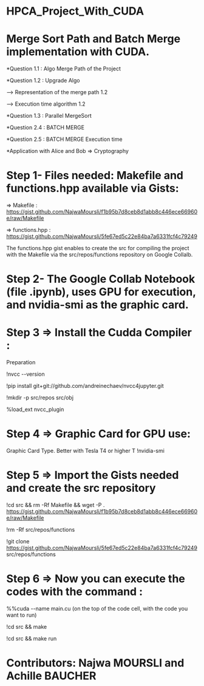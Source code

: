 # HPCA_Project_With_CUDA

# Merge Sort Path and Batch Merge implementation with CUDA.
*Question 1.1 : Algo Merge Path of the Project

*Question 1.2 : Upgrade Algo

--> Representation of the merge path 1.2

--> Execution time algorithm 1.2

*Question 1.3 : Parallel MergeSort

*Question 2.4 : BATCH MERGE

*Question 2.5 : BATCH MERGE Execution time

*Application with Alice and Bob => Cryptography


# Step 1- Files needed:  Makefile and functions.hpp available via Gists:

=> Makefile : https://gist.github.com/NajwaMoursli/f1b95b7d8ceb8d1abb8c446ece66960e/raw/Makefile 

=> functions.hpp : https://gist.github.com/NajwaMoursli/5fe67ed5c22e84ba7a6331fcf4c79249 

The functions.hpp gist enables to create the src for compiling the project with the Makefile via the src/repos/functions repository on Google Collalb.

# Step 2- The Google Collab Notebook (file .ipynb), uses GPU for execution, and nvidia-smi as the graphic card.

# Step 3 => Install the Cudda Compiler : 

Preparation

!nvcc --version 

!pip install git+git://github.com/andreinechaev/nvcc4jupyter.git

!mkdir -p src/repos src/obj

%load_ext nvcc_plugin

# Step 4 => Graphic Card for GPU use:

Graphic Card Type. Better with Tesla T4 or higher T 
!nvidia-smi


# Step 5 => Import the Gists needed and create the src repository 

!cd src  && rm -Rf Makefile && wget -P . https://gist.github.com/NajwaMoursli/f1b95b7d8ceb8d1abb8c446ece66960e/raw/Makefile


!rm -Rf src/repos/functions

!git clone https://gist.github.com/NajwaMoursli/5fe67ed5c22e84ba7a6331fcf4c79249 src/repos/functions

# Step 6 => Now you can execute the codes with the command : 

%%cuda --name main.cu (on the top of the code cell, with the code you want to run)

!cd src && make

!cd src && make run 


# Contributors: Najwa MOURSLI and Achille BAUCHER 
